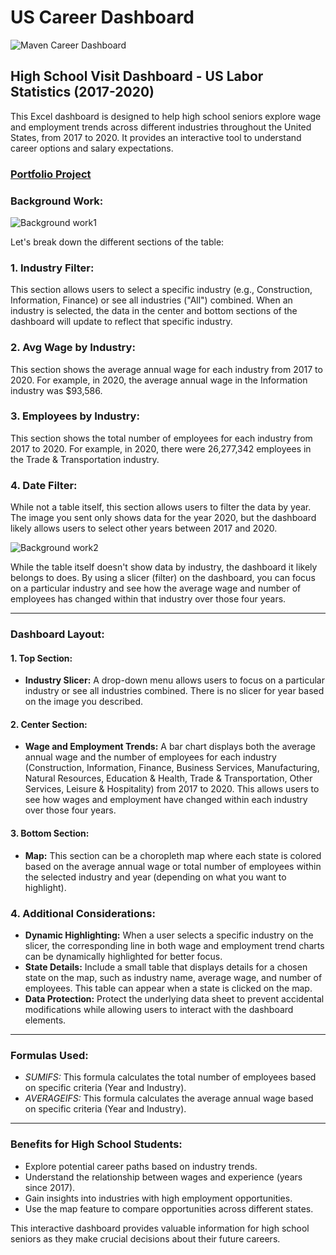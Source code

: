 # US Career Dashboard
![Maven Career Dashboard](https://github.com/saurav2021c/US_Career_Dashboard/assets/97289683/191338e6-4090-4e1b-b3eb-ef12895ab830)

## High School Visit Dashboard - US Labor Statistics (2017-2020)

This Excel dashboard is designed to help high school seniors explore wage and employment trends across different industries throughout the United States, from 2017 to 2020. It provides an interactive tool to understand career options and salary expectations.


### [Portfolio Project](https://mavenanalytics.io/project/12900)

### Background Work:
![Background work1](https://github.com/saurav2021c/US_Career_Dashboard/assets/97289683/a3655175-015a-49f3-abd3-b66bee449740)

Let's break down the different sections of the table:

### 1. Industry Filter:
This section allows users to select a specific industry (e.g., Construction, Information, Finance) or see all industries ("All") combined. When an industry is selected, the data in the center and bottom sections of the dashboard will update to reflect that specific industry.

### 2. Avg Wage by Industry:
This section shows the average annual wage for each industry from 2017 to 2020. For example, in 2020, the average annual wage in the Information industry was $93,586.

### 3. Employees by Industry:
This section shows the total number of employees for each industry from 2017 to 2020. For example, in 2020, there were 26,277,342 employees in the Trade & Transportation industry.

### 4. Date Filter:
While not a table itself, this section allows users to filter the data by year. The image you sent only shows data for the year 2020, but the dashboard likely allows users to select other years between 2017 and 2020.

![Background work2](https://github.com/saurav2021c/US_Career_Dashboard/assets/97289683/d588d936-dbe9-47e0-90db-4addef3e4f06)

While the table itself doesn't show data by industry, the dashboard it likely belongs to does. By using a slicer (filter) on the dashboard, you can focus on a particular industry and see how the average wage and number of employees has changed within that industry over those four years.

---
### Dashboard Layout:

#### 1. Top Section:
- **Industry Slicer:** A drop-down menu allows users to focus on a particular industry or see all industries combined. There is no slicer for year based on the image you described.

#### 2. Center Section:
- **Wage and Employment Trends:** A bar chart displays both the average annual wage and the number of employees for each industry (Construction, Information, Finance, Business Services, Manufacturing, Natural Resources, Education & Health, Trade & Transportation, Other Services, Leisure & Hospitality) from 2017 to 2020. This allows users to see how wages and employment have changed within each industry over those four years.

#### 3. Bottom Section:
- **Map:** This section can be a choropleth map where each state is colored based on the average annual wage or total number of employees within the selected industry and year (depending on what you want to highlight).

### 4. Additional Considerations:
- **Dynamic Highlighting:** When a user selects a specific industry on the slicer, the corresponding line in both wage and employment trend charts can be dynamically highlighted for better focus.
- **State Details:** Include a small table that displays details for a chosen state on the map, such as industry name, average wage, and number of employees. This table can appear when a state is clicked on the map.
- **Data Protection:** Protect the underlying data sheet to prevent accidental modifications while allowing users to interact with the dashboard elements.

---
### Formulas Used:
- *SUMIFS:* This formula calculates the total number of employees based on specific criteria (Year and Industry).
- *AVERAGEIFS:* This formula calculates the average annual wage based on specific criteria (Year and Industry).

---
### Benefits for High School Students:
- Explore potential career paths based on industry trends.
- Understand the relationship between wages and experience (years since 2017).
- Gain insights into industries with high employment opportunities.
- Use the map feature to compare opportunities across different states.

This interactive dashboard provides valuable information for high school seniors as they make crucial decisions about their future careers.
